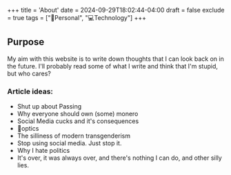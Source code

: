 +++
title = 'About'
date = 2024-09-29T18:02:44-04:00
draft = false
exclude = true
tags = ["🧑Personal", "💻Technology"]
+++

## Purpose
My aim with this website is to write down thoughts that I can look back on in the future. I'll probably read some of what I write and think that I'm stupid, but who cares?

### Article ideas:
- Shut up about Passing
- Why everyone should own (some) monero
- Social Media cucks and it's consequences
- 🚆optics
- The silliness of modern transgenderism
- Stop using social media. Just stop it.
- Why I hate politics
- It's over, it was always over, and there's nothing I can do, and other silly lies.